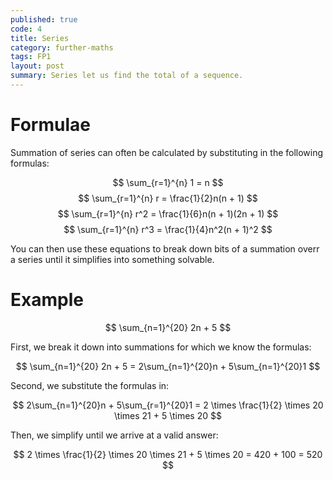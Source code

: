 ```yaml
---
published: true
code: 4
title: Series
category: further-maths
tags: FP1
layout: post
summary: Series let us find the total of a sequence.
---
```


# Formulae

Summation of series can often be calculated by substituting in the following formulas:

$$ \sum_{r=1}^{n} 1 = n $$
$$ \sum_{r=1}^{n} r = \frac{1}{2}n(n + 1) $$
$$ \sum_{r=1}^{n} r^2 = \frac{1}{6}n(n + 1)(2n + 1) $$
$$ \sum_{r=1}^{n} r^3 = \frac{1}{4}n^2(n + 1)^2 $$

You can then use these equations to break down bits of a summation overr a series until it simplifies into something solvable.

# Example

$$ \sum_{n=1}^{20} 2n + 5 $$

First, we break it down into summations for which we know the formulas:

$$ \sum_{n=1}^{20} 2n + 5 = 2\sum_{n=1}^{20}n + 5\sum_{n=1}^{20}1 $$

Second, we substitute the formulas in:

$$ 2\sum_{n=1}^{20}n + 5\sum_{r=1}^{20}1 = 2 \times \frac{1}{2} \times 20 \times 21 + 5 \times 20  $$

Then, we simplify until we arrive at a valid answer:

$$ 2 \times \frac{1}{2} \times 20 \times 21 + 5 \times 20 = 420 + 100 = 520 $$